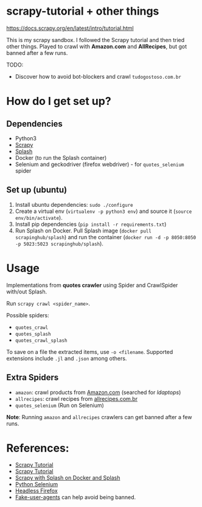 # scrapy-tutorial + other things
https://docs.scrapy.org/en/latest/intro/tutorial.html

This is my scrapy sandbox. I followed the Scrapy tutorial and then tried other things.
Played to crawl with **Amazon.com** and **AllRecipes**, but got banned after a few runs.

TODO:
* Discover how to avoid bot-blockers and crawl `tudogostoso.com.br`

# How do I get set up? 

## Dependencies

* Python3
* [Scrapy](https://docs.scrapy.org/en/latest/index.html)
* [Splash](https://splash.readthedocs.io/en/stable/index.html)
* Docker (to run the Splash container)
* Selenium and geckodriver (firefox webdriver) - for `quotes_selenium` spider

## Set up (ubuntu)
1. Install ubuntu dependencies: `sudo ./configure`
2. Create a virtual env (`virtualenv -p python3 env`) and source it (`source env/bin/activate`).
3. Install pip dependencies (`pip install -r requirements.txt`)
4. Run Splash on Docker. 
Pull Splash image (`docker pull scrapinghub/splash`) 
and run the container (`docker run -d -p 8050:8050 -p 5023:5023 scrapinghub/splash`).

# Usage

Implementations from **quotes crawler** using Spider and CrawlSpider 
with/out Splash.

Run `scrapy crawl <spider_name>`. 

Possible spiders:
* `quotes_crawl`
* `quotes_splash`
* `quotes_crawl_splash`

To save on a file the extracted items, use `-o <filename`. 
Supported extensions include `.jl` and `.json` among others.

## Extra Spiders
* `amazon`: crawl products from [Amazon.com](https://amazon.com) (searched for _ldaptops_)
* `allrecipes`: crawl recipes from [allrecipes.com.br](http://allrecipes.com.br) 
* `quotes_selenium` (Run on Selenium)

**Note**: Running `amazon` and `allrecipes` crawlers can get banned after a few runs.

# References:
* [Scrapy Tutorial](https://docs.scrapy.org/en/latest/intro/tutorial.html)
* [Scrapy Tutorial](https://docs.scrapy.org/en/latest/intro/tutorial.html)
* [Scrapy with Splash on Docker and Splash](https://github.com/scrapy-plugins/scrapy-splash)
* [Python Selenium](http://selenium-python.readthedocs.io/installation.html#downloading-python-bindings-for-selenium)
* [Headless Firefox](http://scraping.pro/use-headless-firefox-scraping-linux/)
* [Fake-user-agents](https://github.com/alecxe/scrapy-fake-useragent) can help avoid being banned.
 
